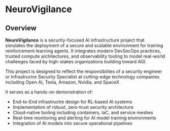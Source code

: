 # NeuroVigilance

## Overview

**NeuroVigilance** is a security-focused AI infrastructure project that simulates the deployment of a secure and scalable environment for training reinforcement learning agents. It integrates modern DevSecOps practices, trusted compute architectures, and observability tooling to model real-world challenges faced by high-stakes organizations building toward AGI.

This project is designed to reflect the responsibilites of a security engineer or Infrastructre Security Specialist at cutting-edge technology companies including Open AI, Tesla, Amazon, Nvidia, and SpaceX

It serves as a hands-on demonstration of:
- End-to-End infrastructre design for RL-based AI systems
- Implementation of robust, zero-trust security architecture
- Cloud-native tooling including containers, IaC, and service meshes
- Real-time monitoring and alerting for AI model training environments
- Integration of AI models into secure operational pipelines 

